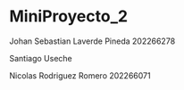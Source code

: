 # MiniProyecto_2
Johan Sebastian Laverde Pineda 202266278

Santiago Useche 

Nicolas Rodriguez Romero 202266071
